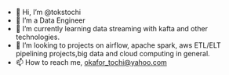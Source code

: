 - 👋 Hi, I’m @tokstochi
- 👀 I’m a Data Engineer 
- 🌱 I’m currently learning data streaming with kafta and other technologies. 
- 💞️ I’m looking to projects on airflow, apache spark, aws ETL/ELT pipelining projects,big data and cloud computing in general.
- 📫 How to reach me, okafor_tochi@yahoo.com 

<!---
tokstochi/tokstochi is a ✨ special ✨ repository because its `README.md` (this file) appears on your GitHub profile.
You can click the Preview link to take a look at your changes.
--->
